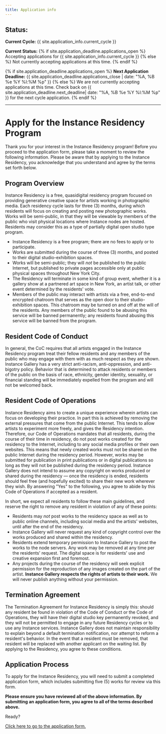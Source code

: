 ```yaml
---
title: Application info
---
```


## Status:

**Current Cycle:** {{ site.application_info.current_cycle }}

**Current Status:**  {% if site.application_deadline.applications_open %} Accepting applications for {{ site.application_info.current_cycle }}
{% else %}
Not currently accepting applications at this time.
{% endif %}

{% if site.application_deadline.applications_open %}
**Next Application Deadline:** 
{{ site.application_deadline.applications_close | date: "%A, %B %e %Y %l:%M %p" }}
{% else %}
We are not currently accepting applications at this time. Check back on {{ site.application_deadline.next_deadline| date: "%A, %B %e %Y %l:%M %p" }} for the next cycle application.
{% endif %}

---

# Apply for the Instance Residency Program

Thank you for your interest in the Instance Residency program! Before you proceed to the application form, please take a moment to review the following information. Please be aware that by applying to the Instance Residency, you acknowledge that you understand and agree by the terms set forth below. 

## Program Overview

Instance Residency is a free, quasidigital residency program focused on providing generative creative space for artists working in photographic media. Each residency cycle lasts for three (3) months, during which residents will focus on creating and posting new photographic works. Works will be semi-public, in that they will be viewable by members of the public who visit physical locations where Instance nodes are hosted. Residents may consider this as a type of partially digital open studio type program.

* Instance Residency is a free program; there are no fees to apply or to participate.
* Works are submitted during the course of three (3) months, and posted to their digital studio-exhibition spaces.
* Works will be semi-public; they will *not* be published to the public Internet, but published to private pages accessible only at public physical spaces throughout New York City.
* The Residency will terminate in some kind of group event, whether it is a gallery show at a partnered art space in New York, an artist talk, or other event determined by the residents' vote.
* Members of the public may interact with artists via a free, end-to-end encrypted chatroom that serves as the open door to their studio-exhibition spaces. This chatroom may be turned on and off at the will of the residents. Any members of the public found to be abusing this service will be banned permanently; any residents found abusing this service will be banned from the program.

## Resident Code of Conduct

In general, the CoC requires that all artists engaged in the Instance Residency program treat their fellow residents and any members of the public who may engage with them with as much respect as they are shown. Instance Gallery has a very strict anti-racism, anti-oppression, and anti-bigotry policy. Behavior that is determined to attack residents or members of the public on the basis of race, ethnicity, gender identity, sexuality, or financial standing will be immediately expelled from the program and will not be welcomed back.

## Resident Code of Operations

Instance Residency aims to create a unique experience wherein artists can focus on developing their practice. In part this is achieved by removing the external pressures that come from the public Internet. This tends to allow artists to experiment more freely, and gives the Residency intention. Therefore, our Code of Operations mandates that all residents, during the course of their time in residency, do not post works created for the residency to the Internet, including to any social media profiles or their own websites. This means that newly created works must not be shared on the public Internet during the residency period. However, works may be submitted for publication in print publications or in digital publications so long as they will not be published during the residency period. Instance Gallery does not intend to assume any copyright on works produced or shared during the residency — once the residency is ended, residents should feel free (and hopefully excited) to share their new work wherever they wish. By answering "Yes" to the following, you agree to abide by this Code of Operations if accepted as a resident. 

In short, we expect all residents to follow these main guidelines, and reserve the right to remove any resident in violation of any of these points:

* Residents may *not* post works to the residency space as well as to public online channels, including social media and the artists' websites, until after the end of the residency.
* Instance Gallery will never request any kind of copyright control over the works produced and shared within the residency.
* Residents extend temporary permission to Instance Gallery to post the works to the node servers. Any work may be removed at any time per the residents' request. The digital space is for residents' use and creative expansion first and foremost.
* Any projects during the course of the residency will seek explicit permission for the reproduction of any images created on the part of the artist. **Instance Gallery respects the rights of artists to their work.** We will never publish anything without your permission.

## Termination Agreement

The Termination Agreement for Instance Residency is simply this: should any resident be found in violation of the Code of Conduct or the Code of Operations, they will have their digital studio key permanently revoked, and they will not be permitted to engage in any future Residency cycles or to use any Instance services. Instance Gallery does not maintain responsibility to explain beyond a default termination notification, nor attempt to reform a resident's behavior. In the event that a resident must be removed, that resident will be replaced with another applicant on the waiting list. By applying to the Residency, you agree to these conditions.

## Application Process

To apply for the Instance Residency, you will need to submit a completed application form, which includes submitting five (5) works for review via this form.

**Please ensure you have reviewed all of the above information. By submitting an application form, you agree to all of the terms described above.**

Ready?

[Click here to go to the application form.](https://docs.google.com/forms/d/e/1FAIpQLSfDTm42rFmGq4PSEhWqTiw0rxOJrg0aRNB_YI1rna3rpCj9sQ/viewform?usp=sf_link)
